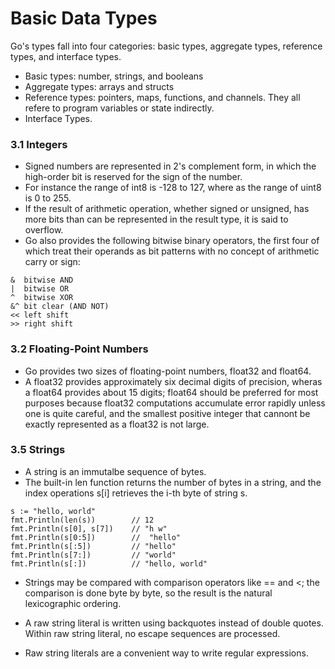 # Basic Data Types

Go's types fall into four categories: basic types, aggregate types, reference types, and interface types. 
* Basic types: number, strings, and booleans
* Aggregate types: arrays and structs
* Reference types: pointers, maps, functions, and channels. They all refere to program variables or state indirectly. 
* Interface Types. 

### 3.1 Integers
* Signed numbers are represented in 2's complement form, in which the high-order bit is reserved for the sign of the number. 
* For instance the range of int8 is -128 to 127, where as the range of uint8 is 0 to 255. 
* If the result of arithmetic operation, whether signed or unsigned, has more bits than can be represented in the result type, it is said to overflow. 
* Go also provides the following bitwise binary operators, the first four of which treat their operands as bit patterns with no concept of arithmetic carry or sign: 
```
&  bitwise AND
|  bitwise OR
^  bitwise XOR
&^ bit clear (AND NOT)
<< left shift
>> right shift
```
### 3.2 Floating-Point Numbers
* Go provides two sizes of floating-point numbers, float32 and float64. 
* A float32 provides approximately six decimal digits of precision, wheras a float64 provides about 15 digits; float64 should be preferred for most purposes because float32 computations accumulate error rapidly unless one is quite careful, and the smallest positive integer that cannont be exactly represented as a float32 is not large. 

### 3.5 Strings

* A string is an immutalbe sequence of bytes. 
* The built-in len function returns the number of bytes in a string, and the index operations s[i] retrieves the i-th byte of string s. 
```
s := "hello, world"
fmt.Println(len(s))        // 12
fmt.Println(s[0], s[7])    // "h w"
fmt.Println(s[0:5])        //  "hello"
fmt.Println(s[:5])         // "hello"
fmt.Println(s[7:])         // "world"
fmt.Println(s[:])          // "hello, world"
```
* Strings may be compared with comparison operators like == and <; the comparison is done byte by byte, so the result is the natural lexicographic ordering. 

* A raw string literal is written using backquotes instead of double quotes. Within raw string literal, no escape sequences are processed. 
* Raw string literals are a convenient way to write regular expressions. 
